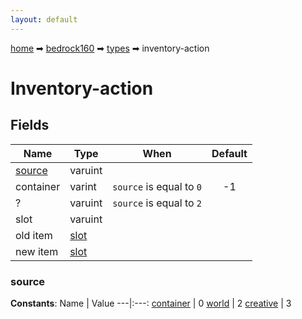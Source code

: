 ```yaml
---
layout: default
---
```


[home](/) ➡ [bedrock160](/protocol/bedrock160) ➡ [types](/protocol/bedrock160/types) ➡ inventory-action

# Inventory-action

## Fields

Name | Type | When | Default
---|---|:---:|:---:
[source](#source) | varuint |  | 
container | varint | <code>source</code> is equal to <code>0</code> | -1
? | varuint | <code>source</code> is equal to <code>2</code> | 
slot | varuint |  | 
old item | [slot](/protocol/bedrock160/types/slot) |  | 
new item | [slot](/protocol/bedrock160/types/slot) |  | 

### source

**Constants**:
Name | Value
---|:---:
[container](source_container) | 0
[world](source_world) | 2
[creative](source_creative) | 3

